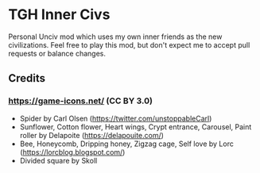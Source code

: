 # TGH Inner Civs
Personal Unciv mod which uses my own inner friends as the new civilizations.
Feel free to play this mod, but don't expect me to accept pull requests or balance changes.

## Credits
### https://game-icons.net/ (CC BY 3.0)
- Spider by Carl Olsen (https://twitter.com/unstoppableCarl)
- Sunflower, Cotton flower, Heart wings, Crypt entrance, Carousel, Paint roller by Delapoite (https://delapouite.com/)
- Bee, Honeycomb, Dripping honey, Zigzag cage, Self love by Lorc (https://lorcblog.blogspot.com/)
- Divided square by Skoll
